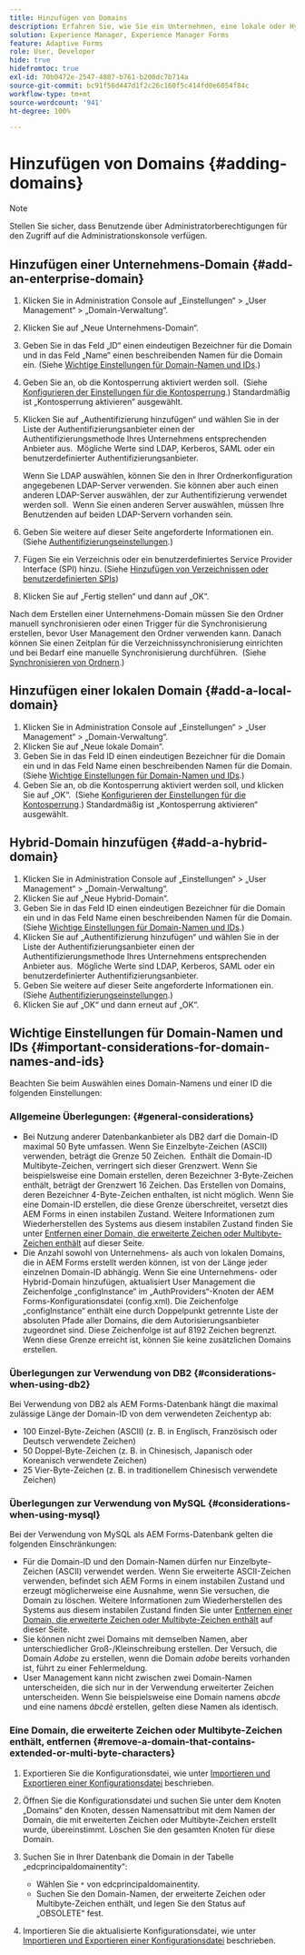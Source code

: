 ```yaml
---
title: Hinzufügen von Domains
description: Erfahren Sie, wie Sie ein Unternehmen, eine lokale oder Hybrid-Domain mithilfe der Einstellungen in Domain Management hinzufügen und allgmeine Gedanken zu Domain-Namen und Ids.
solution: Experience Manager, Experience Manager Forms
feature: Adaptive Forms
role: User, Developer
hide: true
hidefromtoc: true
exl-id: 70b0472e-2547-4887-b761-b200dc7b714a
source-git-commit: bc91f56d447d1f2c26c160f5c414fd0e6054f84c
workflow-type: tm+mt
source-wordcount: '941'
ht-degree: 100%

---
```


# Hinzufügen von Domains {#adding-domains}

>[!NOTE]
> 
> Stellen Sie sicher, dass Benutzende über Administratorberechtigungen für den Zugriff auf die Administrationskonsole verfügen.

## Hinzufügen einer Unternehmens-Domain {#add-an-enterprise-domain}

1. Klicken Sie in Administration Console auf „Einstellungen“ > „User Management“ > „Domain-Verwaltung“.
1. Klicken Sie auf „Neue Unternehmens-Domain“.
1. Geben Sie in das Feld „ID“ einen eindeutigen Bezeichner für die Domain und in das Feld „Name“ einen beschreibenden Namen für die Domain ein. (Siehe [Wichtige Einstellungen für Domain-Namen und IDs](adding-domains.md#important-considerations-for-domain-names-and-ids).)
1. Geben Sie an, ob die Kontosperrung aktiviert werden soll.  (Siehe [Konfigurieren der Einstellungen für die Kontosperrung](/help/forms/using/admin-help/configure-account-locking-settings.md#configure-account-locking-settings).) Standardmäßig ist „Kontosperrung aktivieren“ ausgewählt.
1. Klicken Sie auf „Authentifizierung hinzufügen“ und wählen Sie in der Liste der Authentifizierungsanbieter einen der Authentifizierungsmethode Ihres Unternehmens entsprechenden Anbieter aus.  Mögliche Werte sind LDAP, Kerberos, SAML oder ein benutzerdefinierter Authentifizierungsanbieter.

   Wenn Sie LDAP auswählen, können Sie den in Ihrer Ordnerkonfiguration angegebenen LDAP-Server verwenden. Sie können aber auch einen anderen LDAP-Server auswählen, der zur Authentifizierung verwendet werden soll.  Wenn Sie einen anderen Server auswählen, müssen Ihre Benutzenden auf beiden LDAP-Servern vorhanden sein.

1. Geben Sie weitere auf dieser Seite angeforderte Informationen ein.  (Siehe [Authentifizierungseinstellungen](/help/forms/using/admin-help/configuring-authentication-providers.md#authentication-settings).)
1. Fügen Sie ein Verzeichnis oder ein benutzerdefiniertes Service Provider Interface (SPI) hinzu. (Siehe [Hinzufügen von Verzeichnissen oder benutzerdefinierten SPIs](/help/forms/using/admin-help/configuring-directories.md#adding-directories-or-custom-spis))
1. Klicken Sie auf „Fertig stellen“ und dann auf „OK“.

Nach dem Erstellen einer Unternehmens-Domain müssen Sie den Ordner manuell synchronisieren oder einen Trigger für die Synchronisierung erstellen, bevor User Management den Ordner verwenden kann. Danach können Sie einen Zeitplan für die Verzeichnissynchronisierung einrichten und bei Bedarf eine manuelle Synchronisierung durchführen.  (Siehe [Synchronisieren von Ordnern](/help/forms/using/admin-help/synchronizing-directories.md#synchronizing-directories).)

## Hinzufügen einer lokalen Domain {#add-a-local-domain}

1. Klicken Sie in Administration Console auf „Einstellungen“ > „User Management“ > „Domain-Verwaltung“.
1. Klicken Sie auf „Neue lokale Domain“.
1. Geben Sie in das Feld ID einen eindeutigen Bezeichner für die Domain ein und in das Feld Name einen beschreibenden Namen für die Domain. (Siehe [Wichtige Einstellungen für Domain-Namen und IDs](adding-domains.md#important-considerations-for-domain-names-and-ids).)
1. Geben Sie an, ob die Kontosperrung aktiviert werden soll, und klicken Sie auf „OK“.  (Siehe [Konfigurieren der Einstellungen für die Kontosperrung](/help/forms/using/admin-help/configure-account-locking-settings.md#configure-account-locking-settings).) Standardmäßig ist „Kontosperrung aktivieren“ ausgewählt.

## Hybrid-Domain hinzufügen {#add-a-hybrid-domain}

1. Klicken Sie in Administration Console auf „Einstellungen“ > „User Management“ > „Domain-Verwaltung“.
1. Klicken Sie auf „Neue Hybrid-Domain“.
1. Geben Sie in das Feld ID einen eindeutigen Bezeichner für die Domain ein und in das Feld Name einen beschreibenden Namen für die Domain. (Siehe [Wichtige Einstellungen für Domain-Namen und IDs](adding-domains.md#important-considerations-for-domain-names-and-ids).)
1. Klicken Sie auf „Authentifizierung hinzufügen“ und wählen Sie in der Liste der Authentifizierungsanbieter einen der Authentifizierungsmethode Ihres Unternehmens entsprechenden Anbieter aus.  Mögliche Werte sind LDAP, Kerberos, SAML oder ein benutzerdefinierter Authentifizierungsanbieter.
1. Geben Sie weitere auf dieser Seite angeforderte Informationen ein.  (Siehe [Authentifizierungseinstellungen](/help/forms/using/admin-help/configuring-authentication-providers.md#authentication-settings).)
1. Klicken Sie auf „OK“ und dann erneut auf „OK“.

## Wichtige Einstellungen für Domain-Namen und IDs {#important-considerations-for-domain-names-and-ids}

Beachten Sie beim Auswählen eines Domain-Namens und einer ID die folgenden Einstellungen:

### Allgemeine Überlegungen: {#general-considerations}

* Bei Nutzung anderer Datenbankanbieter als DB2 darf die Domain-ID maximal 50 Byte umfassen. Wenn Sie Einzelbyte-Zeichen (ASCII) verwenden, beträgt die Grenze 50 Zeichen.  Enthält die Domain-ID Multibyte-Zeichen, verringert sich dieser Grenzwert. Wenn Sie beispielsweise eine Domain erstellen, deren Bezeichner 3-Byte-Zeichen enthält, beträgt der Grenzwert 16 Zeichen. Das Erstellen von Domains, deren Bezeichner 4-Byte-Zeichen enthalten, ist nicht möglich. Wenn Sie eine Domain-ID erstellen, die diese Grenze überschreitet, versetzt dies AEM Forms in einen instabilen Zustand. Weitere Informationen zum Wiederherstellen des Systems aus diesem instabilen Zustand finden Sie unter [Entfernen einer Domain, die erweiterte Zeichen oder Multibyte-Zeichen enthält](adding-domains.md#remove-a-domain-that-contains-extended-or-multi-byte-characters) auf dieser Seite.
* Die Anzahl sowohl von Unternehmens- als auch von lokalen Domains, die in AEM Forms erstellt werden können, ist von der Länge jeder einzelnen Domain-ID abhängig. Wenn Sie eine Unternehmens- oder Hybrid-Domain hinzufügen, aktualisiert User Management die Zeichenfolge „configInstance“ im „AuthProviders“-Knoten der AEM Forms-Konfigurationsdatei (config.xml). Die Zeichenfolge „configInstance“ enthält eine durch Doppelpunkt getrennte Liste der absoluten Pfade aller Domains, die dem Autorisierungsanbieter zugeordnet sind. Diese Zeichenfolge ist auf 8192 Zeichen begrenzt. Wenn diese Grenze erreicht ist, können Sie keine zusätzlichen Domains erstellen.

### Überlegungen zur Verwendung von DB2 {#considerations-when-using-db2}

Bei Verwendung von DB2 als AEM Forms-Datenbank hängt die maximal zulässige Länge der Domain-ID von dem verwendeten Zeichentyp ab:

* 100 Einzel-Byte-Zeichen (ASCII) (z. B. in Englisch, Französisch oder Deutsch verwendete Zeichen)
* 50 Doppel-Byte-Zeichen (z. B. in Chinesisch, Japanisch oder Koreanisch verwendete Zeichen)
* 25 Vier-Byte-Zeichen (z. B. in traditionellem Chinesisch verwendete Zeichen)

### Überlegungen zur Verwendung von MySQL {#considerations-when-using-mysql}

Bei der Verwendung von MySQL als AEM Forms-Datenbank gelten die folgenden Einschränkungen:

* Für die Domain-ID und den Domain-Namen dürfen nur Einzelbyte-Zeichen (ASCII) verwendet werden. Wenn Sie erweiterte ASCII-Zeichen verwenden, befindet sich AEM Forms in einem instabilen Zustand und erzeugt möglicherweise eine Ausnahme, wenn Sie versuchen, die Domain zu löschen. Weitere Informationen zum Wiederherstellen des Systems aus diesem instabilen Zustand finden Sie unter [Entfernen einer Domain, die erweiterte Zeichen oder Multibyte-Zeichen enthält](adding-domains.md#remove-a-domain-that-contains-extended-or-multi-byte-characters) auf dieser Seite.
* Sie können nicht zwei Domains mit demselben Namen, aber unterschiedlicher Groß-/Kleinschreibung erstellen. Der Versuch, die Domain *Adobe* zu erstellen, wenn die Domain *adobe* bereits vorhanden ist, führt zu einer Fehlermeldung.
* User Management kann nicht zwischen zwei Domain-Namen unterscheiden, die sich nur in der Verwendung erweiterter Zeichen unterscheiden. Wenn Sie beispielsweise eine Domain namens *abcde* und eine namens *âbcdè* erstellen, gelten diese Namen als identisch.

### Eine Domain, die erweiterte Zeichen oder Multibyte-Zeichen enthält, entfernen {#remove-a-domain-that-contains-extended-or-multi-byte-characters}

1. Exportieren Sie die Konfigurationsdatei, wie unter [Importieren und Exportieren einer Konfigurationsdatei](/help/forms/using/admin-help/importing-exporting-configuration-file.md#importing-and-exporting-the-configuration-file) beschrieben.
1. Öffnen Sie die Konfigurationsdatei und suchen Sie unter dem Knoten „Domains“ den Knoten, dessen Namensattribut mit dem Namen der Domain, die mit erweiterten Zeichen oder Multibyte-Zeichen erstellt wurde, übereinstimmt. Löschen Sie den gesamten Knoten für diese Domain.
1. Suchen Sie in Ihrer Datenbank die Domain in der Tabelle „edcprincipaldomainentity“:

   * Wählen Sie `*` von edcprincipaldomainentity.
   * Suchen Sie den Domain-Namen, der erweiterte Zeichen oder Multibyte-Zeichen enthält, und legen Sie den Status auf „OBSOLETE“ fest.

1. Importieren Sie die aktualisierte Konfigurationsdatei, wie unter [Importieren und Exportieren einer Konfigurationsdatei](/help/forms/using/admin-help/importing-exporting-configuration-file.md#importing-and-exporting-the-configuration-file) beschrieben.
